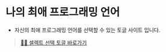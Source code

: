 # 나의 최애 프로그래밍 언어
- 자신의 최애 프로그래밍 언어를 선택할 수 있는 토글 사이트 입니다.

> [👩‍💻 셀렉트 선택 토글 바로가기](https://yeon-seong.github.io/select-toggle/index.html)
